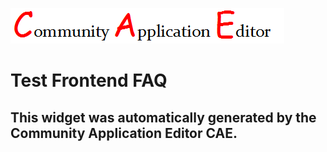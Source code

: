 ![CAE](https://github.com/testcae/application-App-FAQ-Test/blob/gh-pages/frontendComponent-Test-Frontend-FAQ/img/logo.png)  

Test Frontend FAQ
===================


This widget was automatically generated by the Community Application Editor CAE.  
---------------
